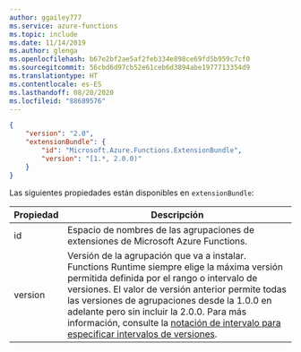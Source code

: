 ```yaml
---
author: ggailey777
ms.service: azure-functions
ms.topic: include
ms.date: 11/14/2019
ms.author: glenga
ms.openlocfilehash: b67e2bf2ae5af2feb334e898ce69fd5b959c7cf0
ms.sourcegitcommit: 56cbd6d97cb52e61ceb6d3894abe1977713354d9
ms.translationtype: HT
ms.contentlocale: es-ES
ms.lasthandoff: 08/20/2020
ms.locfileid: "88689576"
---
```

```json
{
    "version": "2.0",
    "extensionBundle": {
        "id": "Microsoft.Azure.Functions.ExtensionBundle",
        "version": "[1.*, 2.0.0)"
    }
}
```

Las siguientes propiedades están disponibles en `extensionBundle`:

| Propiedad | Descripción |
| -------- | ----------- |
| id | Espacio de nombres de las agrupaciones de extensiones de Microsoft Azure Functions. |
| version | Versión de la agrupación que va a instalar. Functions Runtime siempre elige la máxima versión permitida definida por el rango o intervalo de versiones. El valor de versión anterior permite todas las versiones de agrupaciones desde la 1.0.0 en adelante pero sin incluir la 2.0.0. Para más información, consulte la [notación de intervalo para especificar intervalos de versiones](/nuget/reference/package-versioning#version-ranges). |